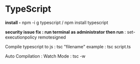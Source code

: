 # TypeScript
 
**install -** npm -i g typescript / npm install typescript

**security issue fix : run terminal as administrator then run** : set-executionpolicy remotesigned

Compile typescript to js : tsc "filename" example : tsc script.ts

Auto Compilation : Watch Mode : tsc -w